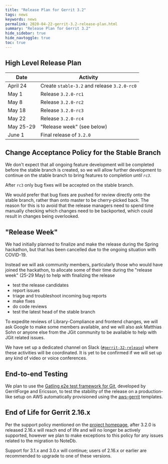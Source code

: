```yaml
---
title: "Release Plan for Gerrit 3.2"
tags: news
keywords: news
permalink: 2020-04-22-gerrit-3.2-release-plan.html
summary: "Release Plan for Gerrit 3.2"
hide_sidebar: true
hide_navtoggle: true
toc: true
---
```


## High Level Release Plan

| Date      | Activity                                    |
|-----------|---------------------------------------------|
| April 24  | Create `stable-3.2` and release `3.2.0-rc0` |
| May 1     | Release `3.2.0-rc1`                         |
| May 8     | Release `3.2.0-rc2`                         |
| May 18    | Release `3.2.0-rc3`                         |
| May 22    | Release `3.2.0-rc4`                         |
| May 25-29 | "Release week" (see below)                  |
| June 1    | Final release of `3.2.0`                    |

## Change Acceptance Policy for the Stable Branch

We don't expect that all ongoing feature development will be completed before
the stable branch is created, so we will allow further development to continue
on the stable branch to bring features to completion *until `rc3`*.

After `rc3` only bug fixes will be accepted on the stable branch.

We would prefer that bug fixes are pushed for review directly onto the stable
branch, rather than onto master to be cherry-picked back. The reason for this
is to avoid that the release managers need to spend time manually checking
which changes need to be backported, which could result in changes being
overlooked.

## "Release Week"

We had initially planned to finalize and make the release during the Spring
hackathon, but that has been cancelled due to the ongoing situation with COVID-19.

Instead we will ask community members, particularly those who would have joined
the hackathon, to allocate some of their time during the "release week" (25-29 May)
to help with finalizing the release

- test the release candidates
- report issues
- triage and troubleshoot incoming bug reports
- make fixes
- do code reviews
- test the latest head of the stable branch

To expedite reviews of Library-Compliance and frontend changes, we will ask
Google to make some members available, and we will also ask Matthias Sohn or
anyone else from the JGit community to be available to help with JGit related
issues.

We have set up a dedicated channel on Slack
([`#gerrit-32-release`](https://gerritcodereview.slack.com/archives/C0128RZFSR3))
where these activities will be coordinated. It is yet to be confirmed if we will
set up any kind of video or voice conferences.

## End-to-end Testing

We plan to use the
[Gatling e2e test framework for Git](https://gerrit-review.googlesource.com/Documentation/dev-e2e-tests.html),
developed by GerritForge and Ericsson, to test the stability of the release on a production-like
setup on AWS automatically provisioned using the [aws-gerrit](https://gerrit.googlesource.com/aws-gerrit)
templates.

## End of Life for Gerrit 2.16.x

Per the support policy mentioned on the
[project homepage](https://www.gerritcodereview.com/support.html#supported-versions),
after 3.2.0 is released 2.16.x will reach end of life and will no longer be
actively supported, however we plan to make exceptions to this policy for
any issues related to the migration to NoteDb.

Support for 3.1.x and 3.0.x will continue; users of 2.16.x or earlier are
recommended to upgrade to one of these versions.
